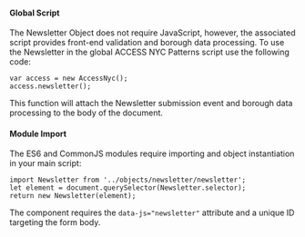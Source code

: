 #### Global Script

The Newsletter Object does not require JavaScript, however, the associated script provides front-end validation and borough data processing. To use the Newsletter in the global ACCESS NYC Patterns script use the following code:

    var access = new AccessNyc();
    access.newsletter();

This function will attach the Newsletter submission event and borough data processing to the body of the document.

#### Module Import

The ES6 and CommonJS modules require importing and object instantiation in your main script:

    import Newsletter from '../objects/newsletter/newsletter';
    let element = document.querySelector(Newsletter.selector);
    return new Newsletter(element);

The component requires the `data-js="newsletter"` attribute and a unique ID targeting the form body.
